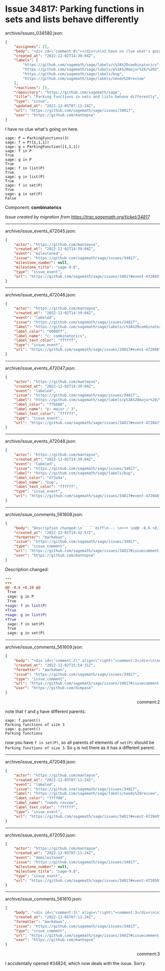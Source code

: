 # Issue 34817: Parking functions in sets and lists behave differently

archive/issues_034580.json:
```json
{
    "assignees": [],
    "body": "<div id=\"comment:0\"></div>\n\nI have no clue what's going on here.\n\n```\nsage: P = ParkingFunctions(3)\nsage: f = P([1,1,1])\nsage: g = ParkingFunction([1,1,1])\nsage: f in P\nTrue\nsage: g in P\nTrue\nsage: f in list(P)\nTrue\nsage: g in list(P)\nTrue\nsage: f in set(P)\nTrue\nsage: g in set(P)\nFalse\n```\n\nComponent: **combinatorics**\n\n_Issue created by migration from https://trac.sagemath.org/ticket/34817_\n\n",
    "created_at": "2022-12-02T14:39:04Z",
    "labels": [
        "https://github.com/sagemath/sage/labels/c%3A%20combinatorics",
        "https://github.com/sagemath/sage/labels/p%3A%20major%20/%203",
        "https://github.com/sagemath/sage/labels/bug",
        "https://github.com/sagemath/sage/labels/needs%20review"
    ],
    "reactions": [],
    "repository": "https://github.com/sagemath/sage",
    "title": "Parking functions in sets and lists behave differently",
    "type": "issue",
    "updated_at": "2022-12-05T07:11:24Z",
    "url": "https://github.com/sagemath/sage/issues/34817",
    "user": "https://github.com/mantepse"
}
```
<div id="comment:0"></div>

I have no clue what's going on here.

```
sage: P = ParkingFunctions(3)
sage: f = P([1,1,1])
sage: g = ParkingFunction([1,1,1])
sage: f in P
True
sage: g in P
True
sage: f in list(P)
True
sage: g in list(P)
True
sage: f in set(P)
True
sage: g in set(P)
False
```

Component: **combinatorics**

_Issue created by migration from https://trac.sagemath.org/ticket/34817_





---

archive/issue_events_472045.json:
```json
{
    "actor": "https://github.com/mantepse",
    "created_at": "2022-12-02T14:39:04Z",
    "event": "milestoned",
    "issue": "https://github.com/sagemath/sage/issues/34817",
    "milestone_number": null,
    "milestone_title": "sage-9.8",
    "type": "issue_event",
    "url": "https://github.com/sagemath/sage/issues/34817#event-472045"
}
```



---

archive/issue_events_472046.json:
```json
{
    "actor": "https://github.com/mantepse",
    "created_at": "2022-12-02T14:39:04Z",
    "event": "labeled",
    "issue": "https://github.com/sagemath/sage/issues/34817",
    "label": "https://github.com/sagemath/sage/labels/c%3A%20combinatorics",
    "label_color": "0000ff",
    "label_name": "c: combinatorics",
    "label_text_color": "ffffff",
    "type": "issue_event",
    "url": "https://github.com/sagemath/sage/issues/34817#event-472046"
}
```



---

archive/issue_events_472047.json:
```json
{
    "actor": "https://github.com/mantepse",
    "created_at": "2022-12-02T14:39:04Z",
    "event": "labeled",
    "issue": "https://github.com/sagemath/sage/issues/34817",
    "label": "https://github.com/sagemath/sage/labels/p%3A%20major%20/%203",
    "label_color": "ffbb00",
    "label_name": "p: major / 3",
    "label_text_color": "ffffff",
    "type": "issue_event",
    "url": "https://github.com/sagemath/sage/issues/34817#event-472047"
}
```



---

archive/issue_events_472048.json:
```json
{
    "actor": "https://github.com/mantepse",
    "created_at": "2022-12-02T14:39:04Z",
    "event": "labeled",
    "issue": "https://github.com/sagemath/sage/issues/34817",
    "label": "https://github.com/sagemath/sage/labels/bug",
    "label_color": "d73a4a",
    "label_name": "bug",
    "label_text_color": "ffffff",
    "type": "issue_event",
    "url": "https://github.com/sagemath/sage/issues/34817#event-472048"
}
```



---

archive/issue_comments_561608.json:
```json
{
    "body": "Description changed:\n``````diff\n--- \n+++ \n@@ -8,6 +8,10 @@\n True\n sage: g in P\n True\n+sage: f in list(P)\n+True\n+sage: g in list(P)\n+True\n sage: f in set(P)\n True\n sage: g in set(P)\n``````\n",
    "created_at": "2022-12-02T14:42:57Z",
    "formatter": "markdown",
    "issue": "https://github.com/sagemath/sage/issues/34817",
    "type": "issue_comment",
    "url": "https://github.com/sagemath/sage/issues/34817#issuecomment-561608",
    "user": "https://github.com/mantepse"
}
```

Description changed:
``````diff
--- 
+++ 
@@ -8,6 +8,10 @@
 True
 sage: g in P
 True
+sage: f in list(P)
+True
+sage: g in list(P)
+True
 sage: f in set(P)
 True
 sage: g in set(P)
``````




---

archive/issue_comments_561609.json:
```json
{
    "body": "<div id=\"comment:2\" align=\"right\">comment:2</div>\n\nnote that `f` and `g` have different parents:\n\n```\nsage: f.parent()\nParking functions of size 3\nsage: g.parent()\nParking functions\n```\nnow you have `f in set(P)`, so all parents of elements of `set(P)` should be `Parking functions of size 3`. So `g` is not there as it has a different parent.",
    "created_at": "2022-12-02T15:54:31Z",
    "formatter": "markdown",
    "issue": "https://github.com/sagemath/sage/issues/34817",
    "type": "issue_comment",
    "url": "https://github.com/sagemath/sage/issues/34817#issuecomment-561609",
    "user": "https://github.com/dimpase"
}
```

<div id="comment:2" align="right">comment:2</div>

note that `f` and `g` have different parents:

```
sage: f.parent()
Parking functions of size 3
sage: g.parent()
Parking functions
```
now you have `f in set(P)`, so all parents of elements of `set(P)` should be `Parking functions of size 3`. So `g` is not there as it has a different parent.



---

archive/issue_events_472049.json:
```json
{
    "actor": "https://github.com/mantepse",
    "created_at": "2022-12-05T07:11:24Z",
    "event": "labeled",
    "issue": "https://github.com/sagemath/sage/issues/34817",
    "label": "https://github.com/sagemath/sage/labels/needs%20review",
    "label_color": "7fff00",
    "label_name": "needs review",
    "label_text_color": "ffffff",
    "type": "issue_event",
    "url": "https://github.com/sagemath/sage/issues/34817#event-472049"
}
```



---

archive/issue_events_472050.json:
```json
{
    "actor": "https://github.com/mantepse",
    "created_at": "2022-12-05T07:11:24Z",
    "event": "demilestoned",
    "issue": "https://github.com/sagemath/sage/issues/34817",
    "milestone_number": null,
    "milestone_title": "sage-9.8",
    "type": "issue_event",
    "url": "https://github.com/sagemath/sage/issues/34817#event-472050"
}
```



---

archive/issue_comments_561610.json:
```json
{
    "body": "<div id=\"comment:3\" align=\"right\">comment:3</div>\n\nI accidentally opened #34824, which now deals with the issue.  Sorry.",
    "created_at": "2022-12-05T07:11:24Z",
    "formatter": "markdown",
    "issue": "https://github.com/sagemath/sage/issues/34817",
    "type": "issue_comment",
    "url": "https://github.com/sagemath/sage/issues/34817#issuecomment-561610",
    "user": "https://github.com/mantepse"
}
```

<div id="comment:3" align="right">comment:3</div>

I accidentally opened #34824, which now deals with the issue.  Sorry.
